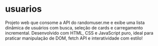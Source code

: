 # usuarios
Projeto web que consome a API do randomuser.me e exibe uma lista dinâmica de usuários com busca, seleção de cards e carregamento incremental. Desenvolvido com HTML, CSS e JavaScript puro, ideal para praticar manipulação de DOM, fetch API e interatividade com estilo!
